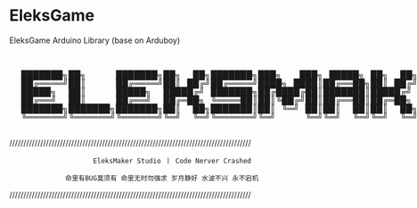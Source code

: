 # EleksGame
EleksGame Arduino Library (base on Arduboy)

<div style="white-space:pre">
<text style="font:italic bold 15px/15px arial,sans-serif;word-spacing:6.5px;">
  ███████╗██╗     ███████╗██╗  ██╗███████╗███╗   ███╗ █████╗ ██╗  ██╗███████╗██████╗     ███████╗
  ██╔════╝██║     ██╔════╝██║ ██╔╝██╔════╝████╗ ████║██╔══██╗██║ ██╔╝██╔════╝██╔══██╗    ╚══███╔╝
  █████╗  ██║     █████╗  █████╔╝ ███████╗██╔████╔██║███████║█████╔╝ █████╗  ██████╔╝      ███╔╝ 
  ██╔══╝  ██║     ██╔══╝  ██╔═██╗ ╚════██║██║╚██╔╝██║██╔══██║██╔═██╗ ██╔══╝  ██╔══██╗     ███╔╝  
  ███████╗███████╗███████╗██║  ██╗███████║██║ ╚═╝ ██║██║  ██║██║  ██╗███████╗██║  ██║    ███████╗
  ╚══════╝╚══════╝╚══════╝╚═╝  ╚═╝╚══════╝╚═╝     ╚═╝╚═╝  ╚═╝╚═╝  ╚═╝╚══════╝╚═╝  ╚═╝    ╚══════╝                                                                                            
</text>
</div>

//////////////////////////////////////////////////////////////////////////////////////

                         EleksMaker Studio 丨 Code Nerver Crashed

                  命里有BUG莫须有 命里无时勿强求 岁月静好 水波不兴 永不宕机

//////////////////////////////////////////////////////////////////////////////////////
